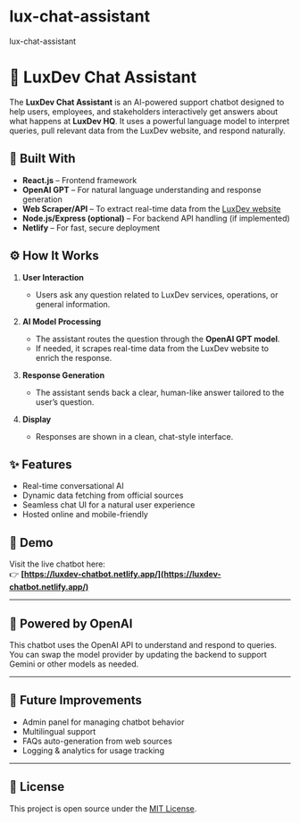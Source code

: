 # lux-chat-assistant
lux-chat-assistant

# 💬 LuxDev Chat Assistant

The **LuxDev Chat Assistant** is an AI-powered support chatbot designed to help users, employees, and stakeholders interactively get answers about what happens at **LuxDev HQ**. It uses a powerful language model to interpret queries, pull relevant data from the LuxDev website, and respond naturally.

## 🔧 Built With

- **React.js** – Frontend framework
- **OpenAI GPT** – For natural language understanding and response generation
- **Web Scraper/API** – To extract real-time data from the [LuxDev website](https://luxdev.lu/)
- **Node.js/Express (optional)** – For backend API handling (if implemented)
- **Netlify** – For fast, secure deployment

## ⚙️ How It Works

1. **User Interaction**
   - Users ask any question related to LuxDev services, operations, or general information.

2. **AI Model Processing**
   - The assistant routes the question through the **OpenAI GPT model**.
   - If needed, it scrapes real-time data from the LuxDev website to enrich the response.

3. **Response Generation**
   - The assistant sends back a clear, human-like answer tailored to the user’s question.

4. **Display**
   - Responses are shown in a clean, chat-style interface.

## ✨ Features

- Real-time conversational AI
- Dynamic data fetching from official sources
- Seamless chat UI for a natural user experience
- Hosted online and mobile-friendly

## 📸 Demo

Visit the live chatbot here:  
👉 **[https://luxdev-chatbot.netlify.app/](https://luxdev-chatbot.netlify.app/)**

---

## 🤖 Powered by OpenAI

This chatbot uses the OpenAI API to understand and respond to queries. You can swap the model provider by updating the backend to support Gemini or other models as needed.

---

## 📂 Future Improvements

- Admin panel for managing chatbot behavior
- Multilingual support
- FAQs auto-generation from web sources
- Logging & analytics for usage tracking

---

## 📄 License

This project is open source under the [MIT License](LICENSE).

